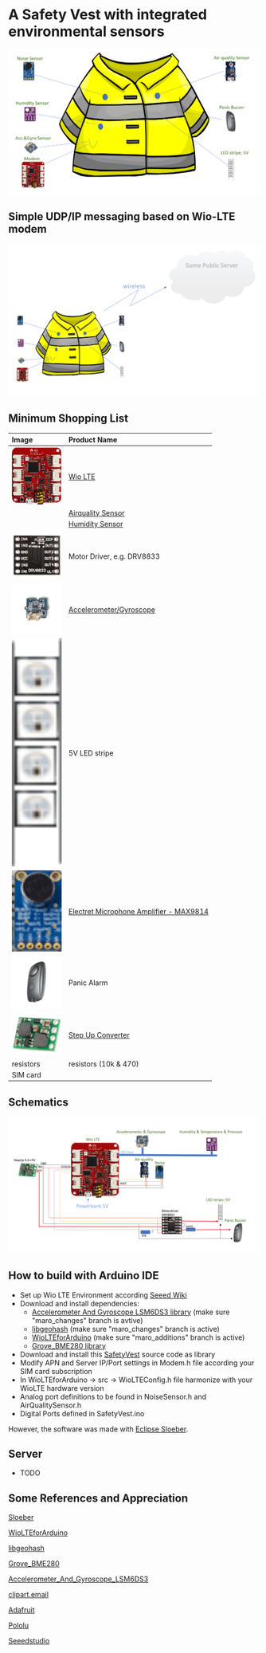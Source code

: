 # A Safety Vest with integrated environmental sensors

![1](https://github.com/maroprjs/SafetyVest/blob/main/extras/img/SafetyVest1.PNG)

## Simple UDP/IP messaging based on Wio-LTE modem

![1](https://github.com/maroprjs/SafetyVest/blob/main/extras/img/Network1.png)

## Minimum Shopping List

| Image                                                                                                                                                                           | Product Name                                                                                   |
|:------------------------------------------------------------------------------------------------------------------------------------------------------------------------------- |:---------------------------------------------------------------------------------------------- |
| <img title="" src="https://github.com/maroprjs/SafetyVest/blob/main/extras/img/WioLte1.png" alt="" width="100">                                                                 | [Wio LTE](http://wiki.seeedstudio.com/Wio_LTE_Cat.1/)                                          |
| <img title="" src="https://github.com/maroprjs/SafetyVest/blob/main/extras/imghttps://github.com/maroprjs/SafetyVest/raw/master/extras/img/Airquality1.png" alt="" width="100"> | [Airquality Sensor](http://wiki.seeedstudio.com/Grove-Air_Quality_Sensor_v1.3/)                |
| <img title="" src="https://github.com/maroprjs/SafetyVest/blob/main/extras/img/BME2802.png" alt="" width="100">                                                                 | [Humidity Sensor](https://www.adafruit.com/product/2652)                                       |
| <img title="" src="https://github.com/maroprjs/SafetyVest/blob/main/extras/img/DRV88331.png" alt="" width="100">                                                                | Motor Driver, e.g. DRV8833                                                                     |
| <img src="https://github.com/maroprjs/SafetyVest/raw/master/extras/img/Gyro1.png" width="100">                                                                                  | [Accelerometer/Gyroscope](http://wiki.seeedstudio.com/Grove-6-Axis_AccelerometerAndGyroscope/) |
| <img src="https://github.com/maroprjs/SafetyVest/raw/master/extras/img/LED1.png" width="100">                                                                                   | 5V LED stripe                                                                                  |
| <img title="" src="https://github.com/maroprjs/SafetyVest/blob/main/extras/img/Noise1.png" alt="" width="100">                                                                  | [Electret Microphone Amplifier - MAX9814](https://www.adafruit.com/product/1713)               |
| <img title="" src="https://github.com/maroprjs/SafetyVest/blob/main/extras/img/Panic1.png" alt="" width="100">                                                                  | Panic Alarm                                                                                    |
| <img title="" src="https://github.com/maroprjs/SafetyVest/blob/main/extras/img/StepUp5V1.png" alt="" width="100">                                                               | [Step Up Converter](https://www.pololu.com/product/2121)                                       |
| resistors                                                                                                                                                                       | resistors (10k & 470)                                                                          |
| SIM card                                                                                                                                                                        |                                                                                                |

## Schematics

![1](https://github.com/maroprjs/SafetyVest/blob/main/extras/img/Schematic1.PNG)

## How to build with Arduino IDE

- Set up Wio LTE Environment according [Seeed Wiki](http://wiki.seeedstudio.com/Wio_LTE_Cat.1/)
- Download and install dependencies:
  - [Accelerometer And Gyroscope LSM6DS3 library](https://github.com/maroprjs/Accelerometer_And_Gyroscope_LSM6DS3) (make sure "maro_changes" branch is avtive)
  - [libgeohash](https://github.com/maroprjs/libgeohash) (make sure "maro_changes" branch is active)
  - [WioLTEforArduino](https://github.com/maroprjs/WioLTEforArduino) (make sure "maro_additions" branch is active)
  - [Grove_BME280 library](https://github.com/Seeed-Studio/Grove_BME280)
- Download and install this [SafetyVest](https://github.com/maroprjs/SafetyVest) source code as library
- Modify APN and Server IP/Port settings in Modem.h file according your SIM card subscription
- In WioLTEforArduino -> src -> WioLTEConfig.h file  harmonize with your WioLTE hardware version
- Analog port definitions to be found in NoiseSensor.h and AirQualitySensor.h
- Digital Ports defined in SafetyVest.ino

However, the software was made with [Eclipse Sloeber](https://eclipse.baeyens.it/). 

## Server

- TODO

## Some References and Appreciation

[Sloeber](https://eclipse.baeyens.it/)

[WioLTEforArduino](https://github.com/SeeedJP/WioLTEforArduino)

[libgeohash](https://github.com/simplegeo/libgeohash)

[Grove_BME280](https://github.com/Seeed-Studio/Grove_BME280)

[Accelerometer_And_Gyroscope_LSM6DS3](https://github.com/Seeed-Studio/Accelerometer_And_Gyroscope_LSM6DS3)

[clipart.email](https://www.clipart.email/make-a-clipart/?image=1286359)

[Adafruit](https://www.adafruit.com/)

[Pololu](https://www.pololu.com/)

[Seeedstudio](https://www.seeedstudio.com/)

[^1]: application/x-www-form-urlencoded
